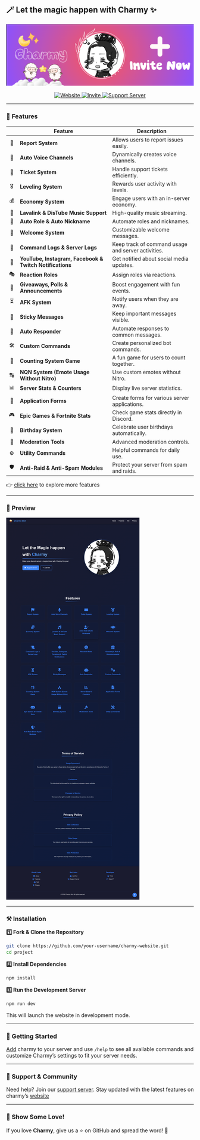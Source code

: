 ## 🪄 Let the magic happen with **Charmy** ✨

![Charmy Banner](https://raw.githubusercontent.com/yurehito/docs/main/Screenshot%202025-04-02%20204134.png)  

<p align="center">
  <a href="https://charmy.is-a.dev">
    <img src="https://img.shields.io/badge/Charmy-Website-blue?style=for-the-badge&logo=google-chrome" alt="Website"/>
  </a>
  <a href="https://discord.com/oauth2/authorize?client_id=1342845939978735718">
    <img src="https://img.shields.io/badge/Invite-Charmy-blueviolet?style=for-the-badge&logo=discord" alt="Invite"/>
  </a>
  <a href="https://dsc.gg/zipify">
    <img src="https://img.shields.io/badge/Join-Support%20Server-5865F2?style=for-the-badge&logo=discord&logoColor=white" alt="Support Server"/>
  </a>
</p>

---

### 🚀 **Features**  

|  | Feature | Description |
|:-:|---------|-------------|
| 📢 | **Report System** | Allows users to report issues easily. |
| 🎤 | **Auto Voice Channels** | Dynamically creates voice channels. |
| 🎫 | **Ticket System** | Handle support tickets efficiently. |
| 🎖️ | **Leveling System** | Rewards user activity with levels. |
| 💰 | **Economy System** | Engage users with an in-server economy. |
| 🎵 | **Lavalink & DisTube Music Support** | High-quality music streaming. |
| 🔰 | **Auto Role & Auto Nickname** | Automate roles and nicknames. |
| 👋 | **Welcome System** | Customizable welcome messages. |
| 📜 | **Command Logs & Server Logs** | Keep track of command usage and server activities. |
| 📡 | **YouTube, Instagram, Facebook & Twitch Notifications** | Get notified about social media updates. |
| 🎭 | **Reaction Roles** | Assign roles via reactions. |
| 🎁 | **Giveaways, Polls & Announcements** | Boost engagement with fun events. |
| ⏳ | **AFK System** | Notify users when they are away. |
| 📌 | **Sticky Messages** | Keep important messages visible. |
| 🤖 | **Auto Responder** | Automate responses to common messages. |
| 🛠️ | **Custom Commands** | Create personalized bot commands. |
| 🔢 | **Counting System Game** | A fun game for users to count together. |
| 🔠 | **NQN System (Emote Usage Without Nitro)** | Use custom emotes without Nitro. |
| 📊 | **Server Stats & Counters** | Display live server statistics. |
| 📝 | **Application Forms** | Create forms for various server applications. |
| 🎮 | **Epic Games & Fortnite Stats** | Check game stats directly in Discord. |
| 🎂 | **Birthday System** | Celebrate user birthdays automatically. |
| 🔨 | **Moderation Tools** | Advanced moderation controls. |
| ⚙️ | **Utility Commands** | Helpful commands for daily use. |
| 🛡️ | **Anti-Raid & Anti-Spam Modules** | Protect your server from spam and raids. |

👉 [click here](https://charmy.is-a.dev) to explore more features 

---

### 👀 **Preview**  

![Charmy Preview](https://raw.githubusercontent.com/yurehito/docs/main/charmy%20website%20preview.png)  


---

### ⚒️ **Installation**  

**1️⃣ Fork & Clone the Repository**   
```bash
git clone https://github.com/your-username/charmy-website.git
cd project
```

**2️⃣ Install Dependencies**
```bash
npm install
```

**3️⃣ Run the Development Server**
```bash
npm run dev
```
This will launch the website in development mode.

---

### 🌟 **Getting Started**  

[Add](https://discord.com/oauth2/authorize?client_id=1342845939978735718) charmy to your server and use `/help` to see all available commands and customize Charmy’s settings to fit your server needs.  

---

### 🤝 **Support & Community**  

Need help? Join our [support server](https://dsc.gg/zipify). Stay updated with the latest features on charmy’s [website](https://charmy.is-a.dev)  

---

### 💖 **Show Some Love!**  
If you love **Charmy**, give us a ⭐ on GitHub and spread the word! 🚀  
